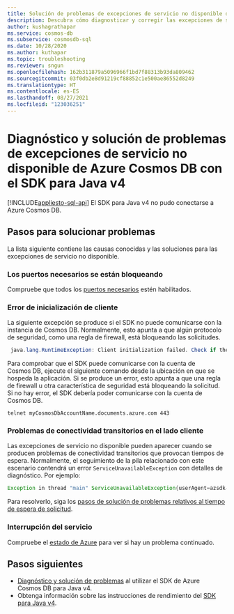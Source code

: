 ```yaml
---
title: Solución de problemas de excepciones de servicio no disponible de Azure Cosmos DB con el SDK para Java v4
description: Descubra cómo diagnosticar y corregir las excepciones de servicio no disponible de Azure Cosmos DB con el SDK para Java v4.
author: kushagrathapar
ms.service: cosmos-db
ms.subservice: cosmosdb-sql
ms.date: 10/28/2020
ms.author: kuthapar
ms.topic: troubleshooting
ms.reviewer: sngun
ms.openlocfilehash: 162b311879a5096966f1bd7f88313b93da809462
ms.sourcegitcommit: 03f0db2e8d91219cf88852c1e500ae86552d8249
ms.translationtype: HT
ms.contentlocale: es-ES
ms.lasthandoff: 08/27/2021
ms.locfileid: "123036251"
---
```

# <a name="diagnose-and-troubleshoot-azure-cosmos-db-java-v4-sdk-service-unavailable-exceptions"></a>Diagnóstico y solución de problemas de excepciones de servicio no disponible de Azure Cosmos DB con el SDK para Java v4
[!INCLUDE[appliesto-sql-api](includes/appliesto-sql-api.md)]
El SDK para Java v4 no pudo conectarse a Azure Cosmos DB.

## <a name="troubleshooting-steps"></a>Pasos para solucionar problemas
La lista siguiente contiene las causas conocidas y las soluciones para las excepciones de servicio no disponible.

### <a name="the-required-ports-are-being-blocked"></a>Los puertos necesarios se están bloqueando
Compruebe que todos los [puertos necesarios](sql-sdk-connection-modes.md#service-port-ranges) estén habilitados.

### <a name="client-initialization-failure"></a>Error de inicialización de cliente
La siguiente excepción se produce si el SDK no puede comunicarse con la instancia de Cosmos DB. Normalmente, esto apunta a que algún protocolo de seguridad, como una regla de firewall, está bloqueando las solicitudes.

```java
 java.lang.RuntimeException: Client initialization failed. Check if the endpoint is reachable and if your auth token is valid
```

Para comprobar que el SDK puede comunicarse con la cuenta de Cosmos DB, ejecute el siguiente comando desde la ubicación en que se hospeda la aplicación. Si se produce un error, esto apunta a que una regla de firewall u otra característica de seguridad está bloqueando la solicitud. Si no hay error, el SDK debería poder comunicarse con la cuenta de Cosmos DB.
```
telnet myCosmosDbAccountName.documents.azure.com 443
```

### <a name="client-side-transient-connectivity-issues"></a>Problemas de conectividad transitorios en el lado cliente
Las excepciones de servicio no disponible pueden aparecer cuando se producen problemas de conectividad transitorios que provocan tiempos de espera. Normalmente, el seguimiento de la pila relacionado con este escenario contendrá un error `ServiceUnavailableException` con detalles de diagnóstico. Por ejemplo:

```java
Exception in thread "main" ServiceUnavailableException{userAgent=azsdk-java-cosmos/4.6.0 Linux/4.15.0-1096-azure JRE/11.0.8, error=null, resourceAddress='null', requestUri='null', statusCode=503, message=Service is currently unavailable, please retry after a while. If this problem persists please contact support.: Message: "" {"diagnostics"}
```

Para resolverlo, siga los [pasos de solución de problemas relativos al tiempo de espera de solicitud](troubleshoot-request-timeout-java-sdk-v4-sql.md#troubleshooting-steps).

### <a name="service-outage"></a>Interrupción del servicio
Compruebe el [estado de Azure](https://status.azure.com/status) para ver si hay un problema continuado.


## <a name="next-steps"></a>Pasos siguientes
* [Diagnóstico y solución de problemas](troubleshoot-java-sdk-v4-sql.md) al utilizar el SDK de Azure Cosmos DB para Java v4.
* Obtenga información sobre las instrucciones de rendimiento del [SDK para Java v4](performance-tips-java-sdk-v4-sql.md).